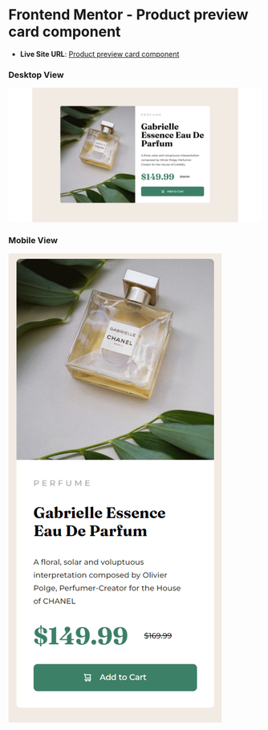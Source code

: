 # Frontend Mentor - Product preview card component

- **Live Site URL**: [Product preview card component](https://product-preview-card-component-00.netlify.app/)

### Desktop View

![Design preview for the Product preview card component coding challenge](<./design/my_output_desktop(1440px).png>)

### Mobile View

![Design preview for the Product preview card component coding challenge](<./design/my_output_mobile(576px).png>)
